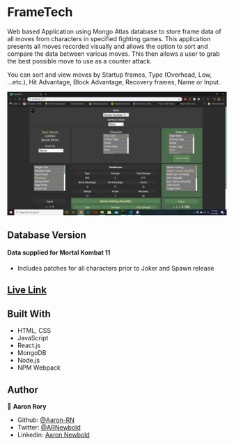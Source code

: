 # FrameTech
Web based Application using Mongo Atlas database to store frame data of all moves from characters in specified fighting games. This application presents all moves recorded visually and allows the option to sort and compare the data between various moves. This then allows a user to grab the best possible move to use as a counter attack.

You can sort and view moves by Startup frames, Type (Overhead, Low, ...etc.), Hit Advantage, Block Advantage, Recovery frames, Name or Input.

![screenshot](./screenshot.png)

## Database Version
#### Data supplied for Mortal Kombat 11
- Includes patches for all characters prior to Joker and Spawn release

## [Live Link](https://frametech.netlify.app/)

## Built With

- HTML, CSS
- JavaScript
- React.js
- MongoDB
- Node.js
- NPM Webpack

## Author

👤 **Aaron Rory**

- Github: [@Aaron-RN](https://github.com/Aaron-RN)
- Twitter: [@ARNewbold](https://twitter.com/ARNewbold)
- Linkedin: [Aaron Newbold](https://www.linkedin.com/in/aaron-newbold-1b9233187/)
